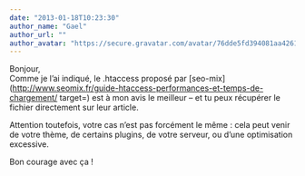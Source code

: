 ```yaml
---
date: "2013-01-18T10:23:30"
author_name: "Gael"
author_url: ""
author_avatar: "https://secure.gravatar.com/avatar/76dde5fd394081aa4261802372fe2e33?s=48&d=mm&r=g"
---
```

Bonjour,  
Comme je l’ai indiqué, le .htaccess proposé par [seo-mix](http://www.seomix.fr/guide-htaccess-performances-et-temps-de-chargement/ target=) est à mon avis le meilleur – et tu peux récupérer le fichier directement sur leur article.

Attention toutefois, votre cas n’est pas forcément le même : cela peut venir de votre thème, de certains plugins, de votre serveur, ou d’une optimisation excessive.

Bon courage avec ça !